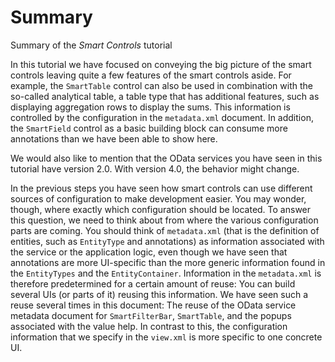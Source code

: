 <!-- loioec59a200c9dc482e995da6c7c892999f -->

# Summary

Summary of the *Smart Controls* tutorial

In this tutorial we have focused on conveying the big picture of the smart controls leaving quite a few features of the smart controls aside. For example, the `SmartTable` control can also be used in combination with the so-called analytical table, a table type that has additional features, such as displaying aggregation rows to display the sums. This information is controlled by the configuration in the `metadata.xml` document. In addition, the `SmartField` control as a basic building block can consume more annotations than we have been able to show here.

We would also like to mention that the OData services you have seen in this tutorial have version 2.0. With version 4.0, the behavior might change.

In the previous steps you have seen how smart controls can use different sources of configuration to make development easier. You may wonder, though, where exactly which configuration should be located. To answer this question, we need to think about from where the various configuration parts are coming. You should think of `metadata.xml` \(that is the definition of entities, such as `EntityType` and annotations\) as information associated with the service or the application logic, even though we have seen that annotations are more UI-specific than the more generic information found in the `EntityTypes` and the `EntityContainer`. Information in the `metadata.xml` is therefore predetermined for a certain amount of reuse: You can build several UIs \(or parts of it\) reusing this information. We have seen such a reuse several times in this document: The reuse of the OData service metadata document for `SmartFilterBar`, `SmartTable`, and the popups associated with the value help. In contrast to this, the configuration information that we specify in the `view.xml` is more specific to one concrete UI.


